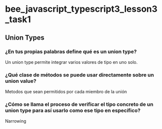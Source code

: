 # bee_javascript_typescript3_lesson3_task1

## Union Types

### ¿En tus propias palabras define qué es un union type?

Un union type permite integrar varios valores de tipo en uno solo.

### ¿Qué clase de métodos se puede usar directamente sobre un union value?

Metodos que sean permitidos por cada miembro de la unión

### ¿Cómo se llama el proceso de verificar el tipo concreto de un union type para así usarlo como ese tipo en específico?

Narrowing
